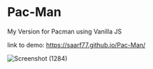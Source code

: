 # Pac-Man

My Version for Pacman using Vanilla JS

link to demo:
https://saarf77.github.io/Pac-Man/

![Screenshot (1284)](https://user-images.githubusercontent.com/64427190/207830979-65c4680c-03eb-4813-94e1-0467dd994bbb.png)


